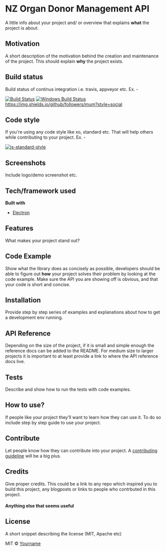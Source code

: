 # NZ Organ Donor Management API

A little info about your project and/ or overview that explains **what** the project is about.

## Motivation

A short description of the motivation behind the creation and maintenance of the project. This should explain **why** the project exists.

## Build status

Build status of continus integration i.e. travis, appveyor etc. Ex. -

[![Build Status](https://camo.githubusercontent.com/02bfad6fd2d8c5cd19d4ebc69195b28953f930eee0632edd804c46782fba478e/68747470733a2f2f7472617669732d63692e6f72672f616b6173686e696d6172652f666f636f2e7376673f6272616e63683d6d6173746572)](https://travis-ci.org/akashnimare/foco) [![Windows Build Status](https://camo.githubusercontent.com/d15f117a3ee292d9682fa94005cab8754a92cfaf974acb23efa2b6c9ec647402/68747470733a2f2f63692e6170707665796f722e636f6d2f6170692f70726f6a656374732f7374617475732f6769746875622f616b6173686e696d6172652f666f636f3f6272616e63683d6d6173746572267376673d74727565)](https://ci.appveyor.com/project/akashnimare/foco/branch/master)https://img.shields.io/github/followers/mum?style=social

## Code style

If you're using any code style like xo, standard etc. That will help others while contributing to your project. Ex. -

[![js-standard-style](https://camo.githubusercontent.com/5903f590e5e92b5fb972d9ead1dbf26e33367b8f88dc390f0e0d9ae3a06cb471/68747470733a2f2f696d672e736869656c64732e696f2f62616467652f636f64652532307374796c652d7374616e646172642d627269676874677265656e2e7376673f7374796c653d666c6174)](https://github.com/feross/standard)

## Screenshots

Include logo/demo screenshot etc.

## Tech/framework used



**Built with**

- [Electron](https://electron.atom.io/)

## Features

What makes your project stand out?

## Code Example

Show what the library does as concisely as possible, developers should be able to figure out **how** your project solves their problem by looking at the code example. Make sure the API you are showing off is obvious, and that your code is short and concise.

## Installation

Provide step by step series of examples and explanations about how to get a development env running.

## API Reference

Depending on the size of the project, if it is small and simple enough the reference docs can be added to the README. For medium size to larger projects it is important to at least provide a link to where the API reference docs live.

## Tests

Describe and show how to run the tests with code examples.

## How to use?

If people like your project they’ll want to learn how they can use it. To do so include step by step guide to use your project.

## Contribute

Let people know how they can contribute into your project. A [contributing guideline](https://github.com/zulip/zulip-electron/blob/master/CONTRIBUTING.md) will be a big plus.

## Credits

Give proper credits. This could be a link to any repo which inspired you to build this project, any blogposts or links to people who contrbuted in this project.

#### Anything else that seems useful

## License

A short snippet describing the license (MIT, Apache etc)

MIT © [Yourname](https://meakaakka.medium.com/media/b9bbc4fe57d0fcb03deb64a4d0f537af)